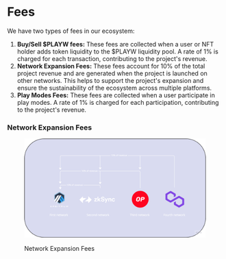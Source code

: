 # Fees

We have two types of fees in our ecosystem:

1. **Buy/Sell $PLAYW fees:** These fees are collected when a user or NFT holder adds token liquidity to the $PLAYW liquidity pool. A rate of 1% is charged for each transaction, contributing to the project's revenue.
2. **Network Expansion Fees:** These fees account for 10% of the total project revenue and are generated when the project is launched on other networks. This helps to support the project's expansion and ensure the sustainability of the ecosystem across multiple platforms.
3. **Play Modes Fees:** These fees are collected when a user participate in play modes. A rate of 1% is charged for each participation, contributing to the project's revenue.



### Network Expansion Fees

<figure><img src="../.gitbook/assets/Next networks.png" alt=""><figcaption><p>Network Expansion Fees</p></figcaption></figure>
